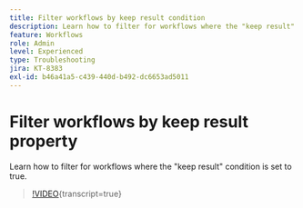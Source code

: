 ```yaml
---
title: Filter workflows by keep result condition
description: Learn how to filter for workflows where the "keep result" condition is set to true.
feature: Workflows
role: Admin
level: Experienced
type: Troubleshooting
jira: KT-8383
exl-id: b46a41a5-c439-440d-b492-dc6653ad5011
---
```

# Filter workflows by keep result property

Learn how to filter for workflows where the "keep result" condition is set to true.

>[!VIDEO](https://video.tv.adobe.com/v/335888?quality=12&learn=on){transcript=true}
